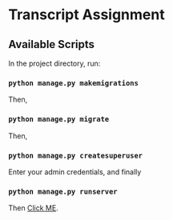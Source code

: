 # Transcript Assignment


## Available Scripts

In the project directory, run:

### `python manage.py makemigrations`

Then, 

### `python manage.py migrate`

Then,
### `python manage.py createsuperuser`

Enter your admin credentials, and finally

### `python manage.py runserver`

Then [Click ME](http://127.0.0.1:7000/admin).

